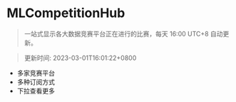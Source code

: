 # MLCompetitionHub

> 一站式显示各大数据竞赛平台正在进行的比赛，每天 16:00 UTC+8 自动更新。
  
> 更新时间: 2023-03-01T16:01:22+0800 

* 多家竞赛平台
* 多种订阅方式
* 下拉查看更多